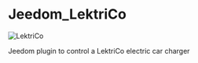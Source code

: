 # Jeedom_LektriCo

![LektriCo](https://sattaz.github.io/Jeedom_SMA_Sunny_Boy/pictures/LektriCo_icon.png)

Jeedom plugin to control a LektriCo electric car charger
